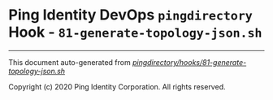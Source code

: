 
# Ping Identity DevOps `pingdirectory` Hook - `81-generate-topology-json.sh`

---
This document auto-generated from _[pingdirectory/hooks/81-generate-topology-json.sh](https://github.com/pingidentity/pingidentity-docker-builds/blob/master/pingdirectory/hooks/81-generate-topology-json.sh)_

Copyright (c)  2020 Ping Identity Corporation. All rights reserved.
